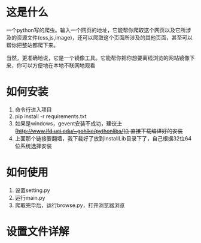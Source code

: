 # 这是什么
一个python写的爬虫。输入一个网页的地址，它能帮你爬取这个网页以及它所涉及的资源文件(css,js,image)，还可以爬取这个页面所涉及的其他页面，甚至可以帮你把整站都爬下来。

当然，更准确地说，它是一个镜像工具。它能帮你把你想要离线浏览的网站镜像下来，你可以方便地在本地不联网地观看

# 如何安装
1. 命令行进入项目
2. pip install -r requirements.txt
3. 如果是windows，gevent安装不成功，<del>建议上 [http://www.lfd.uci.edu/~gohlke/pythonlibs/]() 直接下载编译好的安装</del>
4. 上面那个链接要翻墙，我下载好了放到InstallLib目录下了，自己根据32位64位系统选择安装

# 如何使用
1. 设置setting.py
2. 运行main.py
3. 爬取完毕后，运行browse.py，打开浏览器浏览

# 设置文件详解